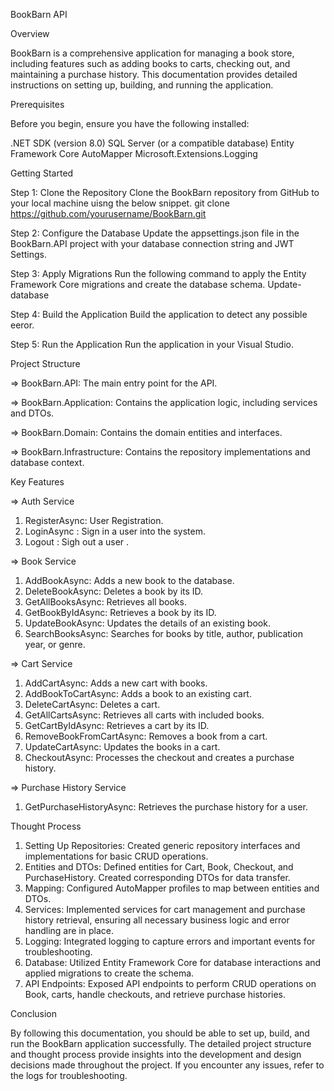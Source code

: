 BookBarn API


Overview


BookBarn is a comprehensive application for managing a book store, including features such as adding books to carts, checking out, and maintaining a purchase history. This documentation provides detailed instructions on setting up, building, and running the application.


Prerequisites


Before you begin, ensure you have the following installed:

.NET SDK (version 8.0)
SQL Server (or a compatible database)
Entity Framework Core
AutoMapper
Microsoft.Extensions.Logging

Getting Started


Step 1: Clone the Repository
Clone the BookBarn repository from GitHub to your local machine uisng the below snippet.
git clone https://github.com/yourusername/BookBarn.git


Step 2: Configure the Database
Update the appsettings.json file in the BookBarn.API project with your database connection string and JWT Settings.


Step 3: Apply Migrations
Run the following command to apply the Entity Framework Core migrations and create the database schema.
Update-database


Step 4: Build the Application
Build the application to detect any possible eeror.


Step 5: Run the Application
Run the application in your Visual Studio.


Project Structure


=> BookBarn.API: The main entry point for the API.


=> BookBarn.Application: Contains the application logic, including services and DTOs.


=> BookBarn.Domain: Contains the domain entities and interfaces.


=> BookBarn.Infrastructure: Contains the repository implementations and database context.


Key Features

=> Auth Service
1. RegisterAsync: User Registration.
2. LoginAsync : Sign in a user into the system.
3. Logout : Sigh out a user .


=> Book Service
1. AddBookAsync: Adds a new book to the database.
2. DeleteBookAsync: Deletes a book by its ID.
3. GetAllBooksAsync: Retrieves all books.
4. GetBookByIdAsync: Retrieves a book by its ID.
5. UpdateBookAsync: Updates the details of an existing book.
6. SearchBooksAsync: Searches for books by title, author, publication year, or genre.


=> Cart Service
1. AddCartAsync: Adds a new cart with books.
2. AddBookToCartAsync: Adds a book to an existing cart.
3. DeleteCartAsync: Deletes a cart.
4. GetAllCartsAsync: Retrieves all carts with included books.
5. GetCartByIdAsync: Retrieves a cart by its ID.
6. RemoveBookFromCartAsync: Removes a book from a cart.
7. UpdateCartAsync: Updates the books in a cart.
8. CheckoutAsync: Processes the checkout and creates a purchase history.


=> Purchase History Service
1. GetPurchaseHistoryAsync: Retrieves the purchase history for a user.


Thought Process
1. Setting Up Repositories: Created generic repository interfaces and implementations for basic CRUD operations.
2. Entities and DTOs: Defined entities for Cart, Book, Checkout, and PurchaseHistory. Created corresponding DTOs for data transfer.
3. Mapping: Configured AutoMapper profiles to map between entities and DTOs.
4. Services: Implemented services for cart management and purchase history retrieval, ensuring all necessary business logic and error handling are in place.
5. Logging: Integrated logging to capture errors and important events for troubleshooting.
6. Database: Utilized Entity Framework Core for database interactions and applied migrations to create the schema.
7. API Endpoints: Exposed API endpoints to perform CRUD operations on Book, carts, handle checkouts, and retrieve purchase histories.


Conclusion


By following this documentation, you should be able to set up, build, and run the BookBarn application successfully. The detailed project structure and thought process provide insights into the development and design decisions made throughout the project. If you encounter any issues, refer to the logs for troubleshooting.

